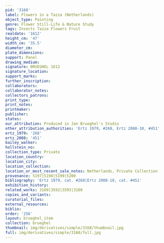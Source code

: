 ```yaml
---
pid: '3168'
label: Flowers in a Tazza (Netherlands)
object_type: Painting
genre: Flower Still-Life & Nature Study
tags: Insects Tazza Flowers Fruit
realdate: '1612'
height_cm: '47'
width_cm: '35.5'
diameter_cm: 
plate_dimensions: 
support: Panel
drawing_medium: 
signature: BRUEGHEL 1612
signature_location: 
support_marks: 
further_inscription: 
collaborators: 
collaborator_notes: 
collectors_patrons: 
print_type: 
print_notes: 
printmaker: 
publisher: 
states: 
our_attribution: Produced in Jan Brueghel's Studio
other_attribution_authorities: 'Ertz 1979, #268, Ertz 2008-10, #451'
ertz_1979: '268'
ertz_2008: '451'
bailey_walker: 
hollstein_no: 
collection_type: Private
location_country: 
location_city: 
location_collection: 
location_or_most_recent_sale_notes: Netherlands, Private Collection
provenance: 5197|5198|5199|5200
bibliography: 'Ertz 1979, cat. #268|Ertz 2008-10, cat. #451'
exhibition_history: 
related_works: 3169|3592|3593|3160
copies_and_variants: 
curatorial_files: 
external_resources: 
biblio: 
order: '256'
layout: brueghel_item
collection: brueghel
thumbnail: img/derivatives/simple/3168/thumbnail.jpg
full: img/derivatives/simple/3168/full.jpg
---
```

